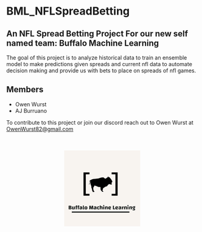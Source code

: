 # BML_NFLSpreadBetting
## An NFL Spread Betting Project For our new self named team: Buffalo Machine Learning

The goal of this project is to analyze historical data to train an ensemble model to make predictions given spreads and current nfl data to automate  decision making and provide us with bets to place on spreads of nfl games.

## Members
* Owen Wurst
* AJ Burruano

To contribute to this project or join our discord reach out to Owen Wurst at OwenWurst82@gmail.com

<p align="center">
  <br><br>
  <img src="misc/logo1.png" alt="Buffalo Machine Learning Logo">
</p>
